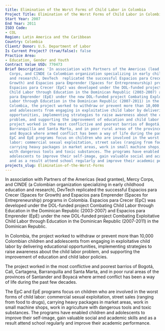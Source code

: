 ```yaml
---
title: Elimination of the Worst Forms of Child Labor in Colombia
Project Title: Elimination of the Worst Forms of Child Labor in Colombia
Start Year: 2007
End Year: 2011
ISO3 Code:
- COL
Region: Latin America and the Caribbean
Country: Colombia
Client/ Donor: U.S. Department of Labor
Is Current Project? (true/false): false
Practice Area:
- Education, Gender and Youth
Contract Value USD: 770473
Brief Description: 'In association with Partners of the Americas (lead grantee), Mercy
  Corps, and CINDE (a Colombian organization specializing in early childhood education
  and research), DevTech  replicated the successful Espacios para Crecer (Spaces for
  Growth) and Espacios para Emprender (Spaces for Entrepreneurship) programs in Colombia.
  Espacios para Crecer (EpC) was developed under the DOL-funded project Combating
  Child Labor through Education in the Dominican Republic (2003-2007) and Espacios
  para Emprender (EpE) under the new DOL-funded project Combating Exploitative Child
  Labor through Education in the Dominican Republic (2007-2011) in the Dominican Republic.In
  Colombia, the project worked to withdraw or prevent more than 10,000 Colombian children
  and adolescents from engaging in exploitative child labor by delivering educational
  opportunities, implementing strategies to raise awareness about the child labor
  problem, and supporting the improvement of education and child labor policies. The
  project worked in the most conflictive and poorest barrios of Bogotá, Cali, Cartagena,
  Barranquilla and Santa Marta, and in poor rural areas of the provinces of Santander
  and Boyacá where armed conflict has been a way of life during the past few decades.The
  EpC and EpE programs focus on children who are involved in the worst forms of child
  labor: commercial sexual exploitation, street sales (ranging from food to drugs),
  carrying heavy packages in market areas, work in small machine shops, work in agriculture
  with dangerous tools and toxic substances. The programs have enabled children and
  adolescents to improve their self-image, gain valuable social and academic skills
  and as a result attend school regularly and improve their academic performance.'
projects_slug: Elimination-of-the-Worst-Forms
---
```


In association with Partners of the Americas (lead grantee), Mercy Corps, and CINDE (a Colombian organization specializing in early childhood education and research), DevTech  replicated the successful Espacios para Crecer (Spaces for Growth) and Espacios para Emprender (Spaces for Entrepreneurship) programs in Colombia. Espacios para Crecer (EpC) was developed under the DOL-funded project Combating Child Labor through Education in the Dominican Republic (2003-2007) and Espacios para Emprender (EpE) under the new DOL-funded project Combating Exploitative Child Labor through Education in the Dominican Republic (2007-2011) in the Dominican Republic.

In Colombia, the project worked to withdraw or prevent more than 10,000 Colombian children and adolescents from engaging in exploitative child labor by delivering educational opportunities, implementing strategies to raise awareness about the child labor problem, and supporting the improvement of education and child labor policies. 

The project worked in the most conflictive and poorest barrios of Bogotá, Cali, Cartagena, Barranquilla and Santa Marta, and in poor rural areas of the provinces of Santander and Boyacá where armed conflict has been a way of life during the past few decades.

The EpC and EpE programs focus on children who are involved in the worst forms of child labor: commercial sexual exploitation, street sales (ranging from food to drugs), carrying heavy packages in market areas, work in small machine shops, work in agriculture with dangerous tools and toxic substances. The programs have enabled children and adolescents to improve their self-image, gain valuable social and academic skills and as a result attend school regularly and improve their academic performance.